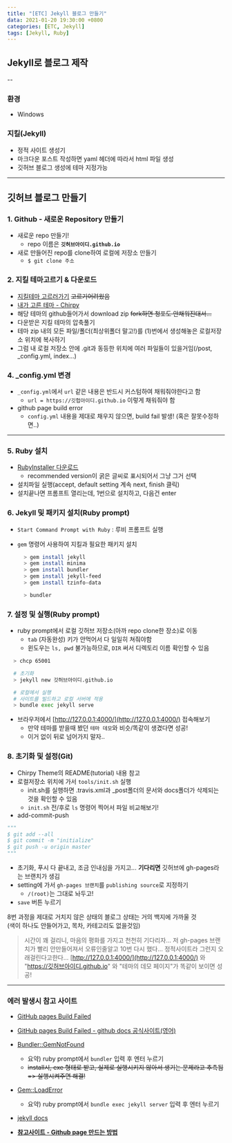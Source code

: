 ```yaml
---
title: "[ETC] Jekyll 블로그 만들기"
data: 2021-01-20 19:30:00 +0800
categories: [ETC, Jekyll]
tags: [Jekyll, Ruby]
---
```



## Jekyll로 블로그 제작

--

### 환경

- Windows

### 지킬(Jekyll)

- 정적 사이트 생성기
- 마크다운 포스트 작성하면 yaml 헤더에 따라서 html 파일 생성
- 깃허브 블로그 생성에 테마 지정가능

---

## 깃허브 블로그 만들기
 
### 1. Github - 새로운 Repository 만들기

- 새로운 repo 만들기!
  - repo 이름은 **`깃허브아이디.github.io`**
- 새로 만들어진 repo를 clone하여 로컬에 저장소 만들기
  - `$ git clone 주소`

### 2. 지킬 테마고르기 & 다운로드

- [지킬테마 고르러가기](http://jekyllthemes.org/) ~~고르기어려웠음~~
- [내가 고른 테마 - Chirpy](https://github.com/cotes2020/jekyll-theme-chirpy/)
- 해당 테마의 github들어가서 download zip ~~fork하면 청포도 안채워진대서...~~
- 다운받은 지킬 테마의 압축풀기
- 테마 zip 내의 모든 파일/폴더(최상위폴더 말고!)를 (1)번에서 생성해놓은 로컬저장소 위치에 복사하기
- 그럼 내 로컬 저장소 안에 .git과 동등한 위치에 여러 파일들이 있을거임(/post, _config.yml, index...)

### 4. _config.yml 변경

- `_config.yml`에서 `url` 같은 내용은 반드시 커스텀하여 채워줘야한다고 함
  - `url = https://깃헙아이디.github.io` 이렇게 채워줘야 함
- github page build error
  - `config.yml` 내용을 제대로 채우지 않으면, build fail 발생! (혹은 잘못수정하면..)

---

### 5. Ruby 설치

- [RubyInstaller 다운로드](https://rubyinstaller.org/downloads/)
  - recommended version이 굵은 글씨로 표시되어서 그냥 그거 선택
- 설치파일 실행(accept, default setting 계속 next, finish 클릭)
- 설치끝나면 프롬프트 열리는데, 1번으로 설치하고, 다음건 enter

### 6. Jekyll 및 패키지 설치(Ruby prompt)

- `Start Command Prompt with Ruby` : 루비 프롬프트 실행
- `gem` 명령어 사용하여 지킬과 필요한 패키지 설치

  ```bash
    > gem install jekyll
    > gem install minima
    > gem install bundler
    > gem install jekyll-feed
    > gem install tzinfo-data
  ```

  ```bash
    > bundler
  ```
  
### 7. 설정 및 실행(Ruby prompt)

- ruby prompt에서 로컬 깃허브 저장소(아까 repo clone한 장소)로 이동
  - `tab` (자동완성) 키가 안먹어서 다 일일히 쳐줘야함
  - 윈도우는 `ls, pwd` 불가능하므로, `DIR` 써서 디렉토리 이름 확인할 수 있음

```bash
  > chcp 65001

  # 초기화
  > jekyll new 깃허브아이디.github.io

  # 로컬에서 실행
  # 사이트를 빌드하고 로컬 서버에 적용
  > bundle exec jekyll serve
```

- 브라우저에서 [http://127.0.0.1:4000/](http://127.0.0.1:4000/) 접속해보기
  - 만약 테마를 받을때 봤던 `테마 데모`와 비슷/똑같이 생겼다면 성공!
  - 이거 없이 뒤로 넘어가지 말자..

### 8. 초기화 및 설정(Git)

- Chirpy Theme의 README(tutorial) 내용 참고
- 로컬저장소 위치에 가서 `tools/init.sh` 실행 
  - init.sh를 실행하면 .travis.xml과 _post폴더의 문서와 docs폴더가 삭제되는 것을 확인할 수 있음
  - `init.sh` 전/후로 `ls` 명령어 찍어서 파일 비교해보기!
- add-commit-push

```python
"""
$ git add --all
$ git commit -m "initialize"
$ git push -u origin master
"""
```

- 초기화, 푸시 다 끝내고, 조금 인내심을 가지고... **기다리면** 깃허브에 gh-pages라는 브랜치가 생김
- setting에 가서 `gh-pages 브랜치`를 `publishing source`로 지정하기
  - `/(root)`는 그대로 놔두고!
- `save` 버튼 누르기

8번 과정을 제대로 거치지 않은 상태의 블로그 상태는 거의 백지에 가까울 것  
(색이 하나도 안들어가고, 목차, 카테고리도 없을것임)

> 시간이 꽤 걸리니, 마음의 평화를 가지고 천천히 기다리자...
> 저 gh-pages 브랜치가 빨리 안만들어져서 오류인줄알고 10번 다시 했다...
> 정적사이트라 그런지 오래걸린다고한다...
> [http://127.0.0.1:4000/](http://127.0.0.1:4000/) 와 "https://깃허브아이디.github.io" 와 "테마의 데모 페이지"가 똑같이 보이면 성공!

---

### 에러 발생시 참고 사이트

- [GitHub pages Build Failed](https://velog.io/@shg4821/%EA%B9%83%ED%97%88%EB%B8%8C-%EB%B8%94%EB%A1%9C%EA%B7%B8-%EB%A7%8C%EB%93%A4%EA%B8%B0-1.5)
- [GitHub pages Build Failed - github docs 공식사이트(영어)](https://docs.github.com/en/github/working-with-github-pages/about-jekyll-build-errors-for-github-pages-sites)
- [Bundler::GemNotFound](https://m.blog.naver.com/PostView.nhn?blogId=cyydo96&logNo=221588642260&proxyReferer=https:%2F%2Fwww.google.com%2F)
  -  요약) ruby prompt에서 `bundler` 입력 후 엔터 누르기
  -  ~~install시, exe 형태로 받고, 실제로 실행시키지 않아서 생기는 문제라고 추측됨 => 실행시켜주면 해결!~~
- [Gem::LoadError](https://kwonsoonwoo.github.io/etc/2018/09/03/jekyll-serve-%EC%97%90%EB%9F%AC-%ED%95%B4%EA%B2%B0.html)
  - 요약) ruby prompt에서 `bundle exec jekyll server` 입력 후 엔터 누르기
- [jekyll docs](https://jekyllrb-ko.github.io/docs/)

- **[참고사이트 - Github page 만드는 방법](https://yoon6.github.io/posts/make-github-pages/#%EC%B4%88%EA%B8%B0%ED%99%94-%EC%B4%88%EA%B8%B0%EC%84%A4%EC%A0%95)**